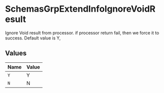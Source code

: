 # SchemasGrpExtendInfoIgnoreVoidResult

Ignore Void result from processor. if processor return fail, then we force it to success. Default value is Y,


## Values

| Name  | Value |
| ----- | ----- |
| `Y`   | Y     |
| `N`   | N     |